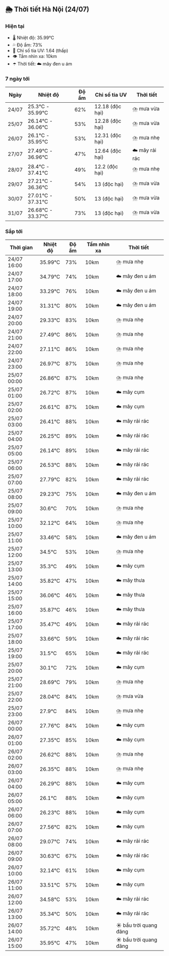 ## 🌦️ Thời tiết Hà Nội (24/07)

### Hiện tại

- 🌡️ Nhiệt độ: 35.99℃
- 💦 Độ ẩm: 73%
- 🌟 Chỉ số tia UV: 1.64 (thấp)
- 👁️ Tầm nhìn xa: 10km
- ☂️ Thời tiết: ☁️ mây đen u ám

### 7 ngày tới

| Ngày | Nhiệt độ | Độ ẩm | Chỉ số tia UV | Thời tiết |
| --- | --- | --- | --- | --- |
| 24/07 | 25.3℃ - 35.99℃ | 62% | 12.18 (độc hại) | ⛈️ mưa vừa |
| 25/07 | 26.14℃ - 36.06℃ | 53% | 12.28 (độc hại) | ⛈️ mưa vừa |
| 26/07 | 26.1℃ - 35.95℃ | 53% | 12.31 (độc hại) | ⛈️ mưa nhẹ |
| 27/07 | 27.49℃ - 36.96℃ | 47% | 12.64 (độc hại) | ☁️ mây rải rác |
| 28/07 | 28.4℃ - 37.41℃ | 49% | 12.2 (độc hại) | ⛈️ mưa nhẹ |
| 29/07 | 27.21℃ - 36.36℃ | 54% | 13 (độc hại) | ⛈️ mưa vừa |
| 30/07 | 27.01℃ - 37.31℃ | 50% | 13 (độc hại) | ⛈️ mưa vừa |
| 31/07 | 26.68℃ - 33.37℃ | 73% | 13 (độc hại) | ⛈️ mưa vừa |

### Sắp tới

| Thời gian | Nhiệt độ | Độ ẩm | Tầm nhìn xa | Thời tiết |
| --- | --- | --- | --- | --- |
| 24/07 16:00 | 35.99℃ | 73% | 10km | ⛈️ mưa nhẹ |
| 24/07 17:00 | 34.79℃ | 74% | 10km | ☁️ mây đen u ám |
| 24/07 18:00 | 33.29℃ | 76% | 10km | ☁️ mây đen u ám |
| 24/07 19:00 | 31.31℃ | 80% | 10km | ☁️ mây đen u ám |
| 24/07 20:00 | 29.33℃ | 83% | 10km | ⛈️ mưa nhẹ |
| 24/07 21:00 | 27.49℃ | 86% | 10km | ⛈️ mưa nhẹ |
| 24/07 22:00 | 27.11℃ | 86% | 10km | ⛈️ mưa nhẹ |
| 24/07 23:00 | 26.97℃ | 87% | 10km | ⛈️ mưa nhẹ |
| 25/07 00:00 | 26.86℃ | 87% | 10km | ⛈️ mưa nhẹ |
| 25/07 01:00 | 26.72℃ | 87% | 10km | ☁️ mây cụm |
| 25/07 02:00 | 26.61℃ | 87% | 10km | ☁️ mây cụm |
| 25/07 03:00 | 26.41℃ | 88% | 10km | ☁️ mây rải rác |
| 25/07 04:00 | 26.25℃ | 89% | 10km | ☁️ mây rải rác |
| 25/07 05:00 | 26.14℃ | 89% | 10km | ☁️ mây rải rác |
| 25/07 06:00 | 26.53℃ | 88% | 10km | ☁️ mây rải rác |
| 25/07 07:00 | 27.79℃ | 82% | 10km | ☁️ mây rải rác |
| 25/07 08:00 | 29.23℃ | 75% | 10km | ☁️ mây đen u ám |
| 25/07 09:00 | 30.6℃ | 70% | 10km | ⛈️ mưa nhẹ |
| 25/07 10:00 | 32.12℃ | 64% | 10km | ⛈️ mưa nhẹ |
| 25/07 11:00 | 33.46℃ | 58% | 10km | ☁️ mây đen u ám |
| 25/07 12:00 | 34.5℃ | 53% | 10km | ⛈️ mưa nhẹ |
| 25/07 13:00 | 35.3℃ | 49% | 10km | ☁️ mây cụm |
| 25/07 14:00 | 35.82℃ | 47% | 10km | ☁️ mây thưa |
| 25/07 15:00 | 36.06℃ | 46% | 10km | ☁️ mây thưa |
| 25/07 16:00 | 35.87℃ | 46% | 10km | ☁️ mây thưa |
| 25/07 17:00 | 35.47℃ | 49% | 10km | ☁️ mây rải rác |
| 25/07 18:00 | 33.66℃ | 59% | 10km | ☁️ mây rải rác |
| 25/07 19:00 | 31.5℃ | 65% | 10km | ☁️ mây rải rác |
| 25/07 20:00 | 30.1℃ | 72% | 10km | ☁️ mây cụm |
| 25/07 21:00 | 28.69℃ | 79% | 10km | ⛈️ mưa nhẹ |
| 25/07 22:00 | 28.04℃ | 84% | 10km | ⛈️ mưa vừa |
| 25/07 23:00 | 27.9℃ | 84% | 10km | ⛈️ mưa nhẹ |
| 26/07 00:00 | 27.76℃ | 84% | 10km | ☁️ mây cụm |
| 26/07 01:00 | 27.35℃ | 85% | 10km | ☁️ mây cụm |
| 26/07 02:00 | 26.62℃ | 88% | 10km | ⛈️ mưa nhẹ |
| 26/07 03:00 | 26.35℃ | 88% | 10km | ⛈️ mưa nhẹ |
| 26/07 04:00 | 26.29℃ | 88% | 10km | ☁️ mây cụm |
| 26/07 05:00 | 26.1℃ | 88% | 10km | ☁️ mây cụm |
| 26/07 06:00 | 26.23℃ | 88% | 10km | ☁️ mây cụm |
| 26/07 07:00 | 27.56℃ | 82% | 10km | ☁️ mây cụm |
| 26/07 08:00 | 29.07℃ | 74% | 10km | ☁️ mây rải rác |
| 26/07 09:00 | 30.63℃ | 67% | 10km | ☁️ mây rải rác |
| 26/07 10:00 | 32.14℃ | 61% | 10km | ☁️ mây cụm |
| 26/07 11:00 | 33.51℃ | 57% | 10km | ☁️ mây cụm |
| 26/07 12:00 | 34.58℃ | 53% | 10km | ☁️ mây rải rác |
| 26/07 13:00 | 35.34℃ | 50% | 10km | ☁️ mây rải rác |
| 26/07 14:00 | 35.72℃ | 48% | 10km | ☀️ bầu trời quang đãng |
| 26/07 15:00 | 35.95℃ | 47% | 10km | ☀️ bầu trời quang đãng |
